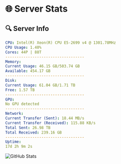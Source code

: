 # 🌐 Server Stats
## 🔍 Server Info
```yaml
CPU: Intel(R) Xeon(R) CPU E5-2699 v4 @ 1301.78MHz
CPU Usage: 1.40%
Cores: 44P | 88T
-----------------------------------
Memory:
Current Usage: 46.15 GB/503.74 GB
Available: 454.17 GB
-----------------------------------
Disk:
Current Usage: 61.04 GB/1.71 TB
Free: 1.57 TB
-----------------------------------
GPU:
No GPU detected
-----------------------------------
Network:
Current Transfer (Sent): 18.44 MB/s
Current Transfer (Received): 115.88 KB/s
Total Sent: 26.98 TB
Total Received: 239.16 GB
-----------------------------------
Uptime:
17d 2h 9m 2s
```
![GitHub Stats](https://img.shields.io/badge/Updated-2025-03-24_23:31:51-blue)